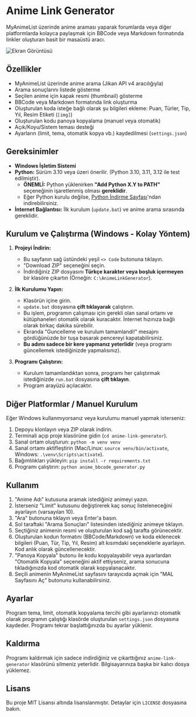 # Anime Link Generator

MyAnimeList üzerinde anime araması yaparak forumlarda veya diğer platformlarda kolayca paylaşmak için BBCode veya Markdown formatında linkler oluşturan basit bir masaüstü aracı.

![Ekran Görüntüsü](placeholder_ekran_goruntusu.png)
<!-- TODO: Buraya programın bir ekran görüntüsünü ekle! -->

## Özellikler

*   MyAnimeList üzerinde anime arama (Jikan API v4 aracılığıyla)
*   Arama sonuçlarını listede gösterme
*   Seçilen anime için kapak resmi (thumbnail) gösterme
*   BBCode veya Markdown formatında link oluşturma
*   Oluşturulan koda isteğe bağlı olarak şu bilgileri ekleme: Puan, Türler, Tip, Yıl, Resim Etiketi (`[img]`)
*   Oluşturulan kodu panoya kopyalama (manuel veya otomatik)
*   Açık/Koyu/Sistem teması desteği
*   Ayarların (limit, tema, otomatik kopya vb.) kaydedilmesi (`settings.json`)

## Gereksinimler

*   **Windows İşletim Sistemi**
*   **Python:** Sürüm 3.10 veya üzeri önerilir. (Python 3.10, 3.11, 3.12 ile test edilmiştir).
    *   **ÖNEMLİ:** Python yüklenirken **"Add Python X.Y to PATH"** seçeneğinin işaretlenmiş olması **gereklidir**.
    *   Eğer Python kurulu değilse, [Python İndirme Sayfası](https://www.python.org/downloads/)'ndan indirebilirsiniz.
*   **İnternet Bağlantısı:** İlk kurulum (`update.bat`) ve anime arama sırasında gereklidir.

## Kurulum ve Çalıştırma (Windows - Kolay Yöntem)

1.  **Projeyi İndirin:**
    *   Bu sayfanın sağ üstündeki yeşil `<> Code` butonuna tıklayın.
    *   "Download ZIP" seçeneğini seçin.
    *   İndirdiğiniz ZIP dosyasını **Türkçe karakter veya boşluk içermeyen** bir klasöre çıkartın (Örneğin: `C:\AnimeLinkGenerator`).

2.  **İlk Kurulumu Yapın:**
    *   Klasörün içine girin.
    *   `update.bat` dosyasına **çift tıklayarak** çalıştırın.
    *   Bu işlem, programın çalışması için gerekli olan sanal ortamı ve kütüphaneleri otomatik olarak kuracaktır. İnternet hızınıza bağlı olarak birkaç dakika sürebilir.
    *   Ekranda "Guncelleme ve kurulum tamamlandi!" mesajını gördüğünüzde bir tuşa basarak pencereyi kapatabilirsiniz.
    *   **Bu adımı sadece bir kere yapmanız yeterlidir** (veya programı güncellemek istediğinizde yapmalısınız).

3.  **Programı Çalıştırın:**
    *   Kurulum tamamlandıktan sonra, programı her çalıştırmak istediğinizde `run.bat` dosyasına **çift tıklayın**.
    *   Program arayüzü açılacaktır.

## Diğer Platformlar / Manuel Kurulum

Eğer Windows kullanmıyorsanız veya kurulumu manuel yapmak isterseniz:

1.  Depoyu klonlayın veya ZIP olarak indirin.
2.  Terminali açıp proje klasörüne gidin (`cd anime-link-generator`).
3.  Sanal ortam oluşturun: `python -m venv venv`
4.  Sanal ortamı aktifleştirin (Mac/Linux: `source venv/bin/activate`, Windows: `.\venv\Scripts\activate`).
5.  Bağımlılıkları yükleyin: `pip install -r requirements.txt`
6.  Programı çalıştırın: `python anime_bbcode_generator.py`

## Kullanım

1.  "Anime Adı" kutusuna aramak istediğiniz animeyi yazın.
2.  İsterseniz "Limit" kutusunu değiştirerek kaç sonuç listeleneceğini ayarlayın (varsayılan 10).
3.  "Ara" butonuna tıklayın veya Enter'a basın.
4.  Sol taraftaki "Arama Sonuçları" listesinden istediğiniz animeye tıklayın.
5.  Seçtiğiniz animenin resmi ve oluşturulan kod sağ tarafta görünecektir.
6.  Oluşturulan kodun formatını (BBCode/Markdown) ve koda eklenecek bilgileri (Puan, Tür, Tip, Yıl, Resim) alt kısımdaki seçeneklerle ayarlayın. Kod anlık olarak güncellenecektir.
7.  "Panoya Kopyala" butonu ile kodu kopyalayabilir veya ayarlardan "Otomatik Kopyala" seçeneğini aktif ettiyseniz, arama sonucuna tıkladığınızda kod otomatik olarak kopyalanacaktır.
8.  Seçili animenin MyAnimeList sayfasını tarayıcıda açmak için "MAL Sayfasını Aç" butonunu kullanabilirsiniz.

## Ayarlar

Program tema, limit, otomatik kopyalama tercihi gibi ayarlarınızı otomatik olarak programın çalıştığı klasörde oluşturulan `settings.json` dosyasına kaydeder. Programı tekrar başlattığınızda bu ayarlar yüklenir.

## Kaldırma

Programı kaldırmak için sadece indirdiğiniz ve çıkarttığınız `anime-link-generator` klasörünü silmeniz yeterlidir. Bilgisayarınıza başka bir kalıcı dosya yüklemez.

## Lisans

Bu proje MIT Lisansı altında lisanslanmıştır. Detaylar için `LICENSE` dosyasına bakın.